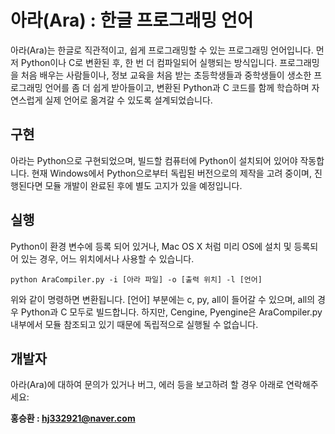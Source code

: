 # 아라(Ara) : 한글 프로그래밍 언어
아라(Ara)는 한글로 직관적이고, 쉽게 프로그래밍할 수 있는 프로그래밍 언어입니다.
먼저 Python이나 C로 변환된 후, 한 번 더 컴파일되어 실행되는 방식입니다.
프로그래밍을 처음 배우는 사람들이나, 정보 교육을 처음 받는 초등학생들과 중학생들이 생소한 프로그래밍 언어를 좀 더 쉽게 
받아들이고, 변환된 Python과 C 코드를 함께 학습하며 자연스럽게 실제 언어로 옮겨갈 수 있도록 설계되었습니다.
## 구현
아라는 Python으로 구현되었으며, 빌드할 컴퓨터에 Python이 설치되어 있어야 작동합니다. 현재 Windows에서 Python으로부터 독립된 버전으로의 제작을 고려 중이며, 진행된다면 모듈 개발이 완료된 후에 별도 고지가 있을 예정입니다.
## 실행
Python이 환경 변수에 등록 되어 있거나, Mac OS X 처럼 미리 OS에 설치 및 등록되어 있는 경우, 어느 위치에서나 사용할 수 있습니다.
```
python AraCompiler.py -i [아라 파일] -o [출력 위치] -l [언어]
```
위와 같이 명령하면 변환됩니다. [언어] 부분에는 c, py, all이 들어갈 수 있으며, all의 경우 Python과 C 모두로 빌드합니다.
하지만, Cengine, Pyengine은 AraCompiler.py 내부에서 모듈 참조되고 있기 때문에 독립적으로 실행될 수 없습니다.
## 개발자
아라(Ara)에 대하여 문의가 있거나 버그, 에러 등을 보고하려 할 경우 아래로 연락해주세요:

**홍승환 : [hj332921@naver.com](mailto:hj332921@naver.com)**

